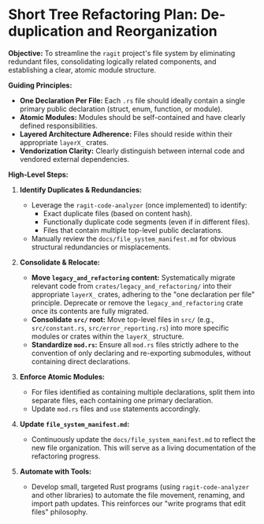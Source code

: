 # Short Tree Refactoring Plan: De-duplication and Reorganization

**Objective:** To streamline the `ragit` project's file system by eliminating redundant files, consolidating logically related components, and establishing a clear, atomic module structure.

**Guiding Principles:**
*   **One Declaration Per File:** Each `.rs` file should ideally contain a single primary public declaration (struct, enum, function, or module).
*   **Atomic Modules:** Modules should be self-contained and have clearly defined responsibilities.
*   **Layered Architecture Adherence:** Files should reside within their appropriate `layerX_` crates.
*   **Vendorization Clarity:** Clearly distinguish between internal code and vendored external dependencies.

**High-Level Steps:**

1.  **Identify Duplicates & Redundancies:**
    *   Leverage the `ragit-code-analyzer` (once implemented) to identify:
        *   Exact duplicate files (based on content hash).
        *   Functionally duplicate code segments (even if in different files).
        *   Files that contain multiple top-level public declarations.
    *   Manually review the `docs/file_system_manifest.md` for obvious structural redundancies or misplacements.

2.  **Consolidate & Relocate:**
    *   **Move `legacy_and_refactoring` content:** Systematically migrate relevant code from `crates/legacy_and_refactoring/` into their appropriate `layerX_` crates, adhering to the "one declaration per file" principle. Deprecate or remove the `legacy_and_refactoring` crate once its contents are fully migrated.
    *   **Consolidate `src/` root:** Move top-level files in `src/` (e.g., `src/constant.rs`, `src/error_reporting.rs`) into more specific modules or crates within the `layerX_` structure.
    *   **Standardize `mod.rs`:** Ensure all `mod.rs` files strictly adhere to the convention of only declaring and re-exporting submodules, without containing direct declarations.

3.  **Enforce Atomic Modules:**
    *   For files identified as containing multiple declarations, split them into separate files, each containing one primary declaration.
    *   Update `mod.rs` files and `use` statements accordingly.

4.  **Update `file_system_manifest.md`:**
    *   Continuously update the `docs/file_system_manifest.md` to reflect the new file organization. This will serve as a living documentation of the refactoring progress.

5.  **Automate with Tools:**
    *   Develop small, targeted Rust programs (using `ragit-code-analyzer` and other libraries) to automate the file movement, renaming, and import path updates. This reinforces our "write programs that edit files" philosophy.
